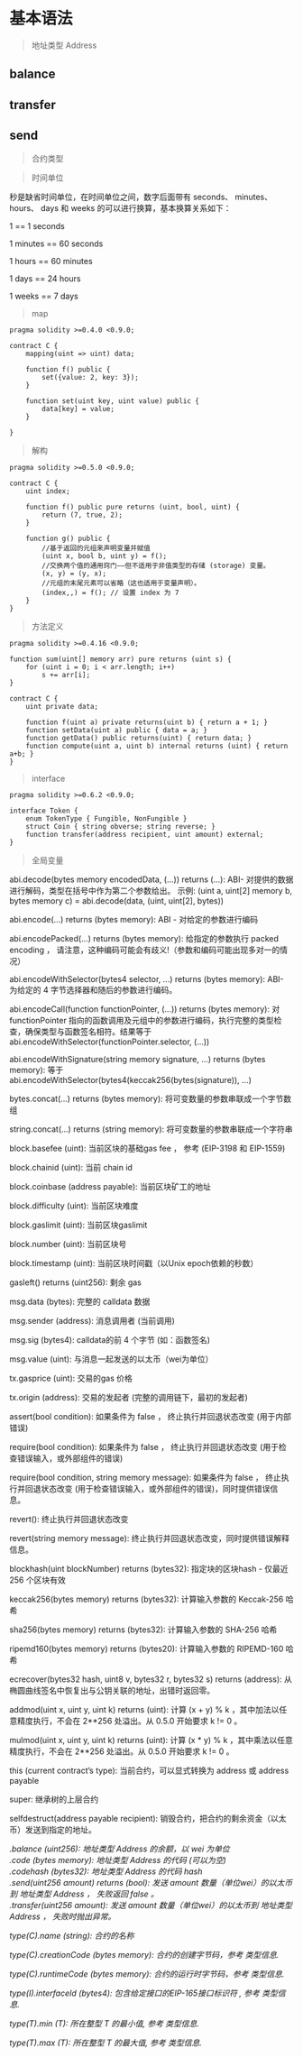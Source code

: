 # 基本语法


> 地址类型 Address

## balance

## transfer

## send

> 合约类型

> 时间单位

秒是缺省时间单位，在时间单位之间，数字后面带有 seconds、 minutes、 hours、 days 和 weeks 的可以进行换算，基本换算关系如下：

1 == 1 seconds

1 minutes == 60 seconds

1 hours == 60 minutes

1 days == 24 hours

1 weeks == 7 days

> map

``` sol
pragma solidity >=0.4.0 <0.9.0;

contract C {
    mapping(uint => uint) data;

    function f() public {
        set({value: 2, key: 3});
    }

    function set(uint key, uint value) public {
        data[key] = value;
    }

}
```

> 解构

``` sol
pragma solidity >=0.5.0 <0.9.0;

contract C {
    uint index;

    function f() public pure returns (uint, bool, uint) {
        return (7, true, 2);
    }

    function g() public {
        //基于返回的元组来声明变量并赋值
        (uint x, bool b, uint y) = f();
        //交换两个值的通用窍门——但不适用于非值类型的存储 (storage) 变量。
        (x, y) = (y, x);
        //元组的末尾元素可以省略（这也适用于变量声明）。
        (index,,) = f(); // 设置 index 为 7
    }
}
```

> 方法定义

``` sol
pragma solidity >=0.4.16 <0.9.0;

function sum(uint[] memory arr) pure returns (uint s) {
    for (uint i = 0; i < arr.length; i++)
        s += arr[i];
}

contract C {
    uint private data;

    function f(uint a) private returns(uint b) { return a + 1; }
    function setData(uint a) public { data = a; }
    function getData() public returns(uint) { return data; }
    function compute(uint a, uint b) internal returns (uint) { return a+b; }
}
```
> interface

``` sol
pragma solidity >=0.6.2 <0.9.0;

interface Token {
    enum TokenType { Fungible, NonFungible }
    struct Coin { string obverse; string reverse; }
    function transfer(address recipient, uint amount) external;
}
```

> 全局变量

abi.decode(bytes memory encodedData, (...)) returns (...): ABI- 对提供的数据进行解码，类型在括号中作为第二个参数给出。 示例: (uint a, uint[2] memory b, bytes memory c) = abi.decode(data, (uint, uint[2], bytes))

abi.encode(...) returns (bytes memory): ABI - 对给定的参数进行编码

abi.encodePacked(...) returns (bytes memory): 给指定的参数执行 packed encoding ， 请注意，这种编码可能会有歧义!（参数和编码可能出现多对一的情况）

abi.encodeWithSelector(bytes4 selector, ...) returns (bytes memory): ABI- 为给定的 4 字节选择器和随后的参数进行编码。

abi.encodeCall(function functionPointer, (...)) returns (bytes memory): 对 functionPointer 指向的函数调用及元组中的参数进行编码，执行完整的类型检查，确保类型与函数签名相符。结果等于 abi.encodeWithSelector(functionPointer.selector, (...))

abi.encodeWithSignature(string memory signature, ...) returns (bytes memory): 等于 abi.encodeWithSelector(bytes4(keccak256(bytes(signature)), ...)

bytes.concat(...) returns (bytes memory): 将可变数量的参数串联成一个字节数组

string.concat(...) returns (string memory): 将可变数量的参数串联成一个字符串

block.basefee (uint): 当前区块的基础gas fee ， 参考 (EIP-3198 和 EIP-1559)

block.chainid (uint): 当前 chain id

block.coinbase (address payable): 当前区块矿工的地址

block.difficulty (uint): 当前区块难度

block.gaslimit (uint): 当前区块gaslimit

block.number (uint): 当前区块号

block.timestamp (uint): 当前区块时间戳（以Unix epoch依赖的秒数）

gasleft() returns (uint256): 剩余 gas

msg.data (bytes): 完整的 calldata 数据

msg.sender (address): 消息调用者 (当前调用)

msg.sig (bytes4): calldata的前 4 个字节 (如：函数签名)

msg.value (uint): 与消息一起发送的以太币（wei为单位）

tx.gasprice (uint): 交易的gas 价格

tx.origin (address): 交易的发起者 (完整的调用链下，最初的发起者)

assert(bool condition): 如果条件为 false ， 终止执行并回退状态改变 (用于内部错误)

require(bool condition): 如果条件为 false ， 终止执行并回退状态改变 (用于检查错误输入，或外部组件的错误)

require(bool condition, string memory message): 如果条件为 false ， 终止执行并回退状态改变 (用于检查错误输入，或外部组件的错误)，同时提供错误信息。

revert(): 终止执行并回退状态改变

revert(string memory message): 终止执行并回退状态改变，同时提供错误解释信息。

blockhash(uint blockNumber) returns (bytes32): 指定块的区块hash - 仅最近 256 个区块有效

keccak256(bytes memory) returns (bytes32): 计算输入参数的 Keccak-256 哈希

sha256(bytes memory) returns (bytes32): 计算输入参数的 SHA-256 哈希

ripemd160(bytes memory) returns (bytes20): 计算输入参数的 RIPEMD-160 哈希

ecrecover(bytes32 hash, uint8 v, bytes32 r, bytes32 s) returns (address): 从椭圆曲线签名中恢复出与公钥关联的地址，出错时返回零。

addmod(uint x, uint y, uint k) returns (uint): 计算 (x + y) % k ，其中加法以任意精度执行，不会在 2**256 处溢出。从 0.5.0 开始要求 k != 0 。

mulmod(uint x, uint y, uint k) returns (uint): 计算 (x * y) % k ，其中乘法以任意精度执行，不会在 2**256 处溢出。从 0.5.0 开始要求 k != 0 。

this (current contract’s type): 当前合约，可以显式转换为 address 或 address payable

super: 继承树的上层合约

selfdestruct(address payable recipient): 销毁合约，把合约的剩余资金（以太币）发送到指定的地址。

<address>.balance (uint256): 地址类型 Address 的余额，以 wei 为单位

<address>.code (bytes memory): 地址类型 Address 的代码 (可以为空)

<address>.codehash (bytes32): 地址类型 Address 的代码 hash

<address payable>.send(uint256 amount) returns (bool): 发送 amount 数量（单位wei）的以太币到 地址类型 Address ， 失败返回 false 。

<address payable>.transfer(uint256 amount): 发送 amount 数量（单位wei）的以太币到 地址类型 Address ， 失败时抛出异常。

type(C).name (string): 合约的名称

type(C).creationCode (bytes memory): 合约的创建字节码，参考 类型信息.

type(C).runtimeCode (bytes memory): 合约的运行时字节码，参考 类型信息.

type(I).interfaceId (bytes4): 包含给定接口的EIP-165接口标识符 , 参考 类型信息.

type(T).min (T): 所在整型 T 的最小值, 参考 类型信息.

type(T).max (T): 所在整型 T 的最大值, 参考 类型信息.
